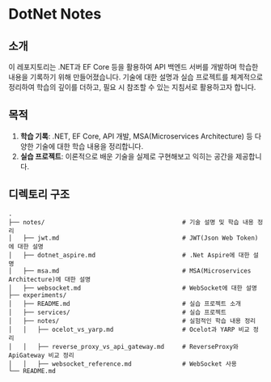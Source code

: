 # DotNet Notes

## 소개

이 레포지토리는 .NET과 EF Core 등을 활용하여 API 백엔드 서버를 개발하며 학습한 내용을 기록하기 위해 만들어졌습니다. 기술에 대한 설명과 실습 프로젝트를 체계적으로 정리하여 학습의 깊이를 더하고, 필요 시 참조할 수 있는 지침서로 활용하고자 합니다.

## 목적

1. **학습 기록**: .NET, EF Core, API 개발, MSA(Microservices Architecture) 등 다양한 기술에 대한 학습 내용을 정리합니다.
2. **실습 프로젝트**: 이론적으로 배운 기술을 실제로 구현해보고 익히는 공간을 제공합니다.

## 디렉토리 구조

```
.
├── notes/                                      # 기술 설명 및 학습 내용 정리
│   ├── jwt.md                                  # JWT(Json Web Token)에 대한 설명
│   ├── dotnet_aspire.md                        # .Net Aspire에 대한 설명
│   ├── msa.md                                  # MSA(Microservices Architecture)에 대한 설명
│   ├── websocket.md                            # WebSocket에 대한 설명
├── experiments/
│   ├── README.md                               # 실습 프로젝트 소개
│   ├── services/                               # 실습 프로젝트
│   ├── notes/                                  # 실험적인 학습 내용 정리
│   │   ├── ocelot_vs_yarp.md                   # Ocelot과 YARP 비교 정리
│   │   ├── reverse_proxy_vs_api_gateway.md     # ReverseProxy와 ApiGateway 비교 정리
│   │   ├── websocket_reference.md              # WebSocket 사용
└── README.md
```
